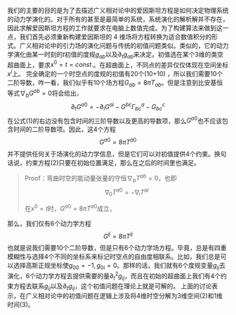 我们的主要的目的是为了去描述广义相对论中的爱因斯坦方程是如何决定物理系统的动力学演化的。对于所有的甚至是最简单的系统，系统演化的解析解并不存在，因此求解爱因斯坦方程的工作就要求在电脑上数值完成。为了构建算法来做到这一点，我们首先必须重新构建爱因斯坦的 4 维场将方程转换为适合数值积分的形式。广义相对论中的引力场的演化问题与传统的初值问题类似。类似的，它的动力学演化由某一时刻的$t$初值的度规$g_{ab}$以及$\partial_{t}g_{ab}$来决定。初值选在某个3维的类空超曲面上，要求$x^0=t=const.$。在超曲面上，不同点的差异仅仅体现在空间坐标$x^i$上。
完全确定的一个时空点的度规的初值有20个(10+10) ，所以我们需要10个二阶导数，咋一看，我们似乎有10个场方程$G_{ab}=8\pi T_{ab}$。但是注意到比安基恒等式$\nabla_{b}G^{ab}=0$将会给出，
$$
\partial_tG^{a0}=-\partial_iG^{ai}-G^{bc}\Gamma^a_{bc}-G^{c}_{bc}\tag{1}
$$
在公式(1)的右边没有包含时间的三阶导数以及更高的导数项，那么$G^{a0}$也不应该包含时间的二阶导数项。因此，这4个方程
$$
G^{a0}=8\pi T^{a0}\tag{2}
$$
并不提供任何关于场演化的动力学信息，但是它们可以对初值提供4个约束。换句话说，约束方程(2)只要在初始位置满足，那么在之后的时间里也满足。
>Proof：弯曲时空的能动量张量的守恒$\nabla_bT^{ab}=0$，也即
>$$
>\nabla_0T^{a0}=-\nabla_iT^{ai}
>$$
>
>在$x^0=t$时，$G^{a0}=8\pi T^{a0}$成立，

那么，我们仅有6个动力学方程
$$
G^{ij}=8\pi T^{ij}\tag{3}
$$
也就是说我们需要10个二阶导数，但是只有6个动力学场方程。毕竟，总是有四重模糊性与选择4个不同的坐标系来标记时空点的自由度相联系。比如，我们总是可以选择高斯正规坐标使$g_{00}=-1,g_{0i}=0$。那样的话，我们就有6个度规变量$g_{ij}$去演化，6个动力学方程去提供需要的量$\partial^2_tg_{ij}$，而且在初始的超曲面上我们有4个约束方程去联系$g_{ij}$以及$\partial_tg_{ij}$，这个初值问题在理论上就是可解的。
上面的讨论表示，在广义相对论中的初值问题在逻辑上涉及将4维时空分解为3维空间(2)和1维时间(3)。
<!--stackedit_data:
eyJoaXN0b3J5IjpbMTE1NTgzNDEzMCwtMTgwNjg3MzMzLDczOT
U5MTY0NSwyMDc5OTM2Nzk1LDQ0MTE0ODcyOSwtMTIyNDE1Nzg0
OCwtMTE2MDUxNDg4OF19
-->